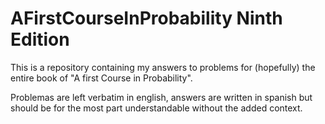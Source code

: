 # AFirstCourseInProbability Ninth Edition

This is a repository containing my answers to problems for (hopefully) the entire book of "A first Course in Probability".

Problemas are left verbatim in english, answers are written in spanish but should be for the most part understandable without the added context.